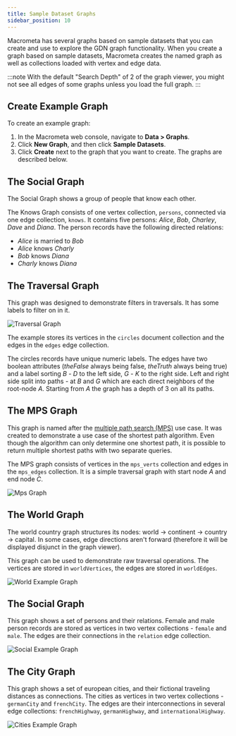 ```yaml
---
title: Sample Dataset Graphs
sidebar_position: 10
---
```


Macrometa has several graphs based on sample datasets that you can create and use to explore the GDN graph functionality. When you create a graph based on sample datasets, Macrometa creates the named graph as well as collections loaded with vertex and edge data.

:::note
With the default "Search Depth" of 2 of the graph viewer, you might not see all edges of some graphs unless you load the full graph.
:::

## Create Example Graph

To create an example graph:

1. In the Macrometa web console, navigate to **Data > Graphs**.
2. Click **New Graph**, and then click **Sample Datasets**.
3. Click **Create** next to the graph that you want to create. The graphs are described below.

## The Social Graph

The Social Graph shows a group of people that know each other.

The Knows Graph consists of one vertex collection, `persons`, connected via one edge collection, `knows`.
It contains five persons: _Alice_, _Bob_, _Charley_, _Dave_ and _Diana_.
The person records have the following directed relations:

- _Alice_ is married to _Bob_
- _Alice_ knows _Charly_
- _Bob_ knows _Diana_
- _Charly_ knows _Diana_

## The Traversal Graph

This graph was designed to demonstrate filters in traversals. It has some labels to filter on in it.

![Traversal Graph](/img/graphs/traversal_graph.png)

The example stores its vertices in the `circles` document collection and the edges in the  `edges` edge collection.

The circles records have unique numeric labels. The edges have two boolean attributes (_theFalse_ always being false, _theTruth_ always being true) and a label sorting _B_ - _D_ to the left side, _G_ - _K_ to the right side. Left and right side split into paths - at _B_ and _G_ which are each direct neighbors of the root-node _A_. Starting from _A_ the graph has a depth of 3 on all its paths.

## The MPS Graph

This graph is named after the [multiple path search (MPS)](multiple-path-search-example) use case. It was created to demonstrate a use case of the shortest path algorithm. Even though the algorithm can only determine one shortest path, it is possible to return multiple shortest paths with two separate queries.

The MPS graph consists of vertices in the `mps_verts` collection and edges in the `mps_edges` collection. It is a simple traversal graph with start node _A_ and end node _C_.

![Mps Graph](/img/graphs/mps_graph.png)

## The World Graph

The world country graph structures its nodes: world → continent → country → capital. In some cases, edge directions aren't forward (therefore it will be displayed disjunct in the graph viewer).

This graph can be used to demonstrate raw traversal operations. The vertices are stored in `worldVertices`, the edges are stored in `worldEdges`.

![World Example Graph](/img/graphs/world-graph.png)

## The Social Graph

This graph shows a set of persons and their relations. Female and male person records are stored as vertices in two vertex collections - `female` and `male`. The edges are their connections in the `relation` edge collection.

![Social Example Graph](/img/graphs/social-graph.png)

## The City Graph

This graph shows a set of european cities, and their fictional traveling distances as connections. The cities as vertices in two vertex collections - `germanCity` and `frenchCity`. The edges are their interconnections in several edge collections: `frenchHighway`, `germanHighway`, and `internationalHighway`.

![Cities Example Graph](/img/graphs/cities_graph.png)
